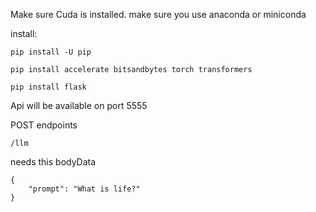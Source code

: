

Make sure Cuda is installed.
make sure you use anaconda or miniconda

install:
```
pip install -U pip
```
```
pip install accelerate bitsandbytes torch transformers
```
```
pip install flask
```

Api will be available on port 5555

POST endpoints
```
/llm
```
needs this bodyData
```
{
    "prompt": "What is life?"
}
```